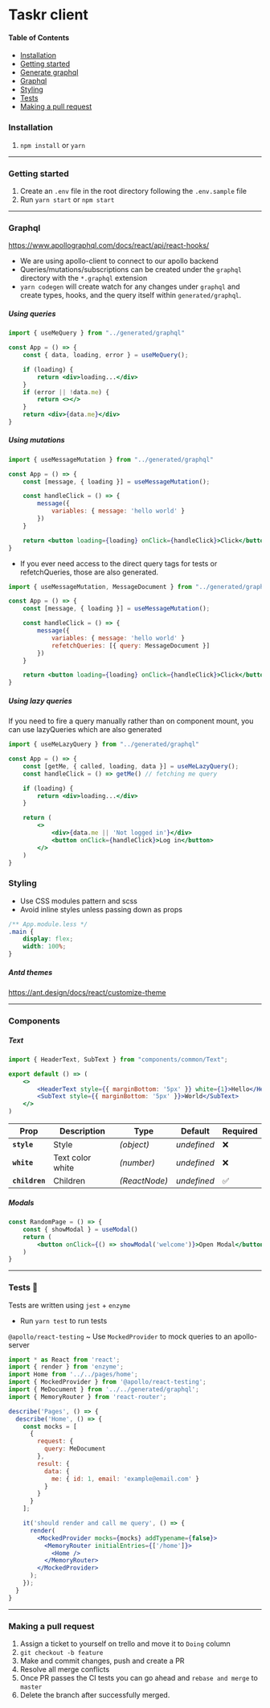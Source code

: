 # Taskr client

#### Table of Contents
- [Installation](#Installation)
- [Getting started](#Getting_started)
- [Generate graphql](#Generate_graphql)
- [Graphql](#Graphql)
- [Styling](#Styling)
- [Tests](#Tests)
- [Making a pull request](#Making_a_pull_request)

### Installation
1. `npm install` or `yarn`
---------

### Getting started

1. Create an `.env` file in the root directory following the `.env.sample` file
2. Run `yarn start` or `npm start`
------  

### Graphql
https://www.apollographql.com/docs/react/api/react-hooks/
- We are using apollo-client to connect to our apollo backend
- Queries/mutations/subscriptions can be created under the `graphql` directory with the `*.graphql` extension
- `yarn codegen` will create watch for any changes under `graphql` and create types, hooks, and the query itself within `generated/graphql`.

##### Using queries
```jsx
import { useMeQuery } from "../generated/graphql"

const App = () => {
    const { data, loading, error } = useMeQuery();

    if (loading) {
        return <div>loading...</div>
    }
    if (error || !data.me) {
        return <></>
    }
    return <div>{data.me}</div>
}
```
##### Using mutations
```jsx
import { useMessageMutation } from "../generated/graphql"

const App = () => {
    const [message, { loading }] = useMessageMutation();

    const handleClick = () => {
        message({
            variables: { message: 'hello world' }
        })
    }

    return <button loading={loading} onClick={handleClick}>Click</button>
}
```
- If you ever need access to the direct query tags for tests or refetchQueries, those are also generated.
```jsx
import { useMessageMutation, MessageDocument } from "../generated/graphql"

const App = () => {
    const [message, { loading }] = useMessageMutation();

    const handleClick = () => {
        message({
            variables: { message: 'hello world' }
            refetchQueries: [{ query: MessageDocument }]
        })
    }

    return <button loading={loading} onClick={handleClick}>Click</button>
}
```
##### Using lazy queries
If you need to fire a query manually rather than on component mount, you can use lazyQueries which are also generated

```jsx
import { useMeLazyQuery } from "../generated/graphql"

const App = () => {
    const [getMe, { called, loading, data }] = useMeLazyQuery();
    const handleClick = () => getMe() // fetching me query

    if (loading) {
        return <div>loading...</div>
    }

    return (
        <>
            <div>{data.me || 'Not logged in'}</div>
            <button onClick={handleClick}>Log in</button>
        </>
    )
}
```

### Styling
- Use CSS modules pattern and scss
- Avoid inline styles unless passing down as props
```css
/** App.module.less */
.main {
    display: flex;
    width: 100%;
}

```

##### Antd themes
https://ant.design/docs/react/customize-theme

________

### Components
##### Text

```jsx
import { HeaderText, SubText } from "components/common/Text";

export default () => (
    <>
        <HeaderText style={{ marginBottom: '5px' }} white={1}>Hello</HeaderText>
        <SubText style={{ marginBottom: '5px' }}>World</SubText>
    </>
)
```

| Prop               | Description                       | Type        | Default        | Required |
| ------------------ | --------------------------------- | ----------- | -------------- | -------- |
| **`style`**        | Style                             | _(object)_  | _undefined_    | ❌ |
| **`white`**        | Text color white                             | _(number)_     | _undefined_    | ❌       |
| **`children`**         | Children | _(ReactNode)_  | _undefined_    | ✅             |

##### Modals
```jsx
const RandomPage = () => {
    const { showModal } = useModal()
    return (
        <button onClick={() => showModal('welcome')}>Open Modal</button>
    )
}
```
_________

### Tests 🔀
Tests are written using `jest` + `enzyme`
- Run `yarn test` to run tests

`@apollo/react-testing` ~ Use `MockedProvider` to mock queries to an apollo-server
```jsx
import * as React from 'react';
import { render } from 'enzyme';
import Home from '../../pages/home';
import { MockedProvider } from '@apollo/react-testing';
import { MeDocument } from '../../generated/graphql';
import { MemoryRouter } from 'react-router';

describe('Pages', () => {
  describe('Home', () => {
    const mocks = [
      {
        request: {
          query: MeDocument
        },
        result: {
          data: {
            me: { id: 1, email: 'example@email.com' }
          }
        }
      }
    ];

    it('should render and call me query', () => {
      render(
        <MockedProvider mocks={mocks} addTypename={false}>
          <MemoryRouter initialEntries={['/home']}>
            <Home />
          </MemoryRouter>
        </MockedProvider>
      );
    });
  }
}
```
____

### Making a pull request
1. Assign a ticket to yourself on trello and move it to `Doing` column
2. `git checkout -b feature`
3. Make and commit changes, push and create a PR
4. Resolve all merge conflicts
5. Once PR passes the CI tests you can go ahead and `rebase and merge` to `master`
6. Delete the branch after successfully merged.

